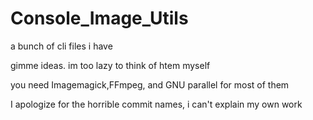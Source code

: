 # Console_Image_Utils

a bunch of cli files i have

gimme ideas. im too lazy to think of htem myself

you need Imagemagick,FFmpeg, and GNU parallel for most of them

I apologize for the horrible commit names, i can't explain my own work
